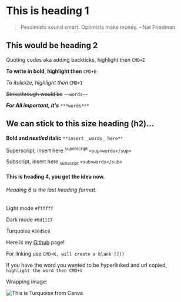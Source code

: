 # This is heading 1
> Pessimists sound smart. Optimists make money. ~Nat Friedman

## This would be heading 2

Quoting codes aka adding backticks, highlight then `CMD+E`

**To write in bold, highlight then** `CMD+B`

_To italicize, highlight then_ `CMD+I`

~~Strikethrough would be~~ `~~words~~`

***For All important, it's*** `***words***`

## We can stick to this size heading (h2)...

**Bold and _nestled_ italic** `**insert _words_ here**`

Superscript, insert here <sup>superscript</sup> `<sup>words</sup>`

Subscript, insert here <sub>subscript</sub> `<sub>words</sub>`

#### This is heading 4, you get the idea now.
###### Heading 6 is the last heading format.
Light mode `#ffffff`

Dark mode `#0d1117`

Turquoise `#30d5c8`

Here is my [Github](https://github.com/julrdb) page!

For linking use `CMD+K, will create a blank []()`

If you have the word you wanted to be hyperlinked and url copied, `highlight the word then CMD+V`

Wrapping image: 

![This is Turquoise from Canva](https://www.canva.com/colors/color-meanings/turquoise/)
